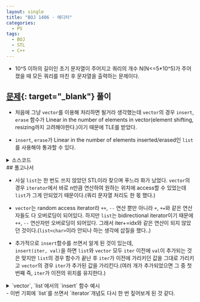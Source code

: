 ```yaml
---
layout: single
title: "BOJ 1406 - 에디터"
categories:
  - PS
tags:
  - BOJ
  - STL
  - C++
---
```

- 10^5 이하의 길이인 초기 문자열이 주어지고 쿼리의 개수 N(N<=5*10^5)가 주어졌을 때 모든 쿼리를 마친 후 문자열을 출력하는 문제이다.  

## [문제](https://www.acmicpc.net/problem/1406){: target="_blank"} 풀이
- 처음에 그냥 `vector`를 이용해 처리하면 될거라 생각했는데 `vector`의 경우 `insert`, `erase` 함수가 Linear in the number of elements in vector(element shifting, resizing까지 고려해야한다.)이기 때문에 TLE를 받았다.  

- `insert`, `erase`가 Linear in the number of elements inserted/erased인 `list`를 사용해야 통과할 수 있다.

<details markdown="1">
<summary>소스코드</summary>

```cpp
#include<iostream>
#include<cstdio>
#include<string>
#include<list>
using namespace std;
typedef list<char>::iterator iter;
int main()
{
	int n;
	string org;
	getline(cin, org);
	list<char> s;
	for(int i=0;i<org.length();i++) s.push_back(org[i]);
	iter idx=s.end();
	scanf("%d", &n);
	for(int i=0;i<n;i++){
		char c;
		scanf("\n%c", &c);
		if(c=='L'){
			if(idx!=s.begin()) --idx;
		}
		else if(c=='D'){
			if(idx!=s.end()) ++idx;
		}
		else if(c=='B'){
			if(idx!=s.begin()) idx=s.erase(--idx);
		}
		else{
			char p;
			scanf(" %c", &p);
			s.insert(idx, p);
		}
	}
	for(idx=s.begin();idx!=s.end();++idx) printf("%c", *idx);
}
```

</details>
## 풀고나서  

- 사실 `list`는 한 번도 쓰지 않았던 STL이라 찾으며 푸느라 화가 났었다. `vector`의 경우 `iterator`에서 바로 n만큼 연산하여 원하는 위치에 access할 수 있었는데 `list`가 그게 안되었기 때문이다.(쿼리 문자열 처리도 한 몫 했다.)  

- `vector`는 random access iterator라 `++`, `--` 연산 뿐만 아니라 `+`, `+=`와 같은 연산자들도 다 오버로딩이 되어있다. 하지만 `list`는 bidirectional iterator이기 때문에 `++`, `--` 연산자만 오버로딩이 되어있다. 그래서 iter+=idx와 같은 연산이 되지 않았던 것이다.(`list<char>`이라 안되나 하는 생각에 삽질을 했다..)  

- 추가적으로 `insert`함수를 쓰면서 알게 된 것이 있는데,  
`insert(iter, val)`을 하면 `list`와 `vector` 모두 `iter` 이전에 `val`이 추가되는 것은 맞지만 `list`의 경우 함수가 끝난 후 `iter`가 이전에 가리키던 값을 그대로 가리키고 `vector`의 경우 `iter`가 추가된 값을 가리킨다.(여러 개가 추가되었으면 그 중 첫 번째 즉, `iter`가 이전의 위치를 유지한다.)

<details markdown="1">
<summary>`vector`, `list`에서의 `insert` 함수 예시</summary>

```cpp
#include<cstdio>
#include<vector>
#include<list>
using namespace std;

int main()
{
	vector<int> v;
	v.push_back(1);
	v.push_back(2);
	v.push_back(3);
	vector<int>::iterator it;
	it=v.begin()+1;
	printf("%d\n", *it);
	v.insert(it, 4);
	printf("%d\n", *it);
	for(it=v.begin();it!=v.end();++it) printf("%d ", *it);
	printf("\n");
	
	list<int> l;
	l.push_back(1);
	l.push_back(2);
	l.push_back(3);
	list<int>::iterator lit;
	lit=l.begin();
	lit++;
	printf("%d\n", *lit);
	l.insert(lit, 4);
	printf("%d\n", *lit);
	for(lit=l.begin();lit!=l.end();++lit) printf("%d ", *lit);
	printf("\n");
}
```

실행 결과는 아래와 같다.

```
2
4
1 4 2 3
2
2
1 4 2 3
```

</details> 
- 이번 기회에 `list`를 쓰면서 `iterator`개념도 다시 한 번 짚어보게 된 것 같다.